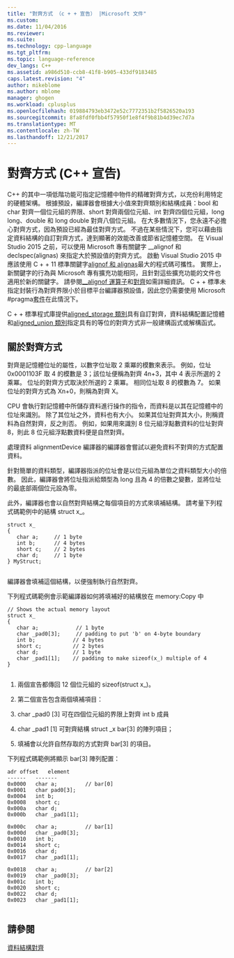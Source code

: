 ```yaml
---
title: "對齊方式 （c + + 宣告） |Microsoft 文件"
ms.custom: 
ms.date: 11/04/2016
ms.reviewer: 
ms.suite: 
ms.technology: cpp-language
ms.tgt_pltfrm: 
ms.topic: language-reference
dev_langs: C++
ms.assetid: a986d510-ccb8-41f8-b905-433df9183485
caps.latest.revision: "4"
author: mikeblome
ms.author: mblome
manager: ghogen
ms.workload: cplusplus
ms.openlocfilehash: 019884793eb3472e52c7772351b2f5826520a193
ms.sourcegitcommit: 8fa8fdf0fbb4f57950f1e8f4f9b81b4d39ec7d7a
ms.translationtype: MT
ms.contentlocale: zh-TW
ms.lasthandoff: 12/21/2017
---
```

# <a name="alignment-c-declarations"></a>對齊方式 (C++ 宣告)
C++ 的其中一項低階功能可指定記憶體中物件的精確對齊方式，以充份利用特定的硬體架構。 根據預設，編譯器會根據大小值來對齊類別和結構成員：bool 和 char 對齊一個位元組的界限、short 對齊兩個位元組、int 對齊四個位元組，long long、double 和 long double 對齊八個位元組。 在大多數情況下，您永遠不必擔心對齊方式，因為預設已經為最佳對齊方式。 不過在某些情況下，您可以藉由指定資料結構的自訂對齊方式，達到顯著的效能改善或節省記憶體空間。 在 Visual Studio 2015 之前，可以使用 Microsoft 專有關鍵字 __alignof 和 declspec(alignas) 來指定大於預設值的對齊方式。 啟動 Visual Studio 2015 中應該使用 C + + 11 標準關鍵字[alignof 和 alignas](../cpp/alignof-and-alignas-cpp.md)最大的程式碼可攜性。 實際上，新關鍵字的行為與 Microsoft 專有擴充功能相同，且針對這些擴充功能的文件也適用於新的關鍵字。 請參閱[__alignof 運算子](../cpp/alignof-operator.md)和[對齊](../cpp/align-cpp.md)如需詳細資訊。 C + + 標準未指定封裝行為對齊界限小於目標平台編譯器預設值，因此您仍需要使用 Microsoft #pragma[套件](../preprocessor/pack.md)在此情況下。  
  
 C + + 標準程式庫提供[aligned_storage 類別](../standard-library/aligned-storage-class.md)具有自訂對齊，資料結構配置記憶體和[aligned_union 類別](../standard-library/aligned-union-class.md)指定具有的等位的對齊方式非一般建構函式或解構函式。  
  
## <a name="about-alignment"></a>關於對齊方式  
 對齊是記憶體位址的屬性，以數字位址取 2 乘冪的模數來表示。 例如，位址 0x0001103F 取 4 的模數是 3；該位址便稱為對齊 4n+3，其中 4 表示所選的 2 乘冪。 位址的對齊方式取決於所選的 2 乘冪。 相同位址取 8 的模數為 7。 如果位址的對齊方式為 Xn+0，則稱為對齊 X。  
  
 CPU 會執行對記憶體中所儲存資料進行操作的指令，而資料是以其在記憶體中的位址來識別。 除了其位址之外，資料也有大小。 如果其位址對齊其大小，則稱資料為自然對齊，反之則否。 例如，如果用來識別 8 位元組浮點數資料的位址對齊 8，則此 8 位元組浮點數資料便是自然對齊。  
  
 處理資料 alignmentDevice 編譯器的編譯器會嘗試以避免資料不對齊的方式配置資料。  
  
 針對簡單的資料類型，編譯器指派的位址會是以位元組為單位之資料類型大小的倍數。 因此，編譯器會將位址指派給類型為 long 且為 4 的倍數之變數，並將位址的最底部兩個位元設為零。  
  
 此外，編譯器也會以自然對齊結構之每個項目的方式來填補結構。 請考量下列程式碼範例中的結構 struct x_。  
  
```  
struct x_  
{  
   char a;     // 1 byte  
   int b;      // 4 bytes  
   short c;    // 2 bytes  
   char d;     // 1 byte  
} MyStruct;  
  
```  
  
 編譯器會填補這個結構，以便強制執行自然對齊。  
  
 下列程式碼範例會示範編譯器如何將填補好的結構放在 memory:Copy 中  
  
```  
// Shows the actual memory layout  
struct x_  
{  
   char a;            // 1 byte  
   char _pad0[3];     // padding to put 'b' on 4-byte boundary  
   int b;            // 4 bytes  
   short c;          // 2 bytes  
   char d;           // 1 byte  
   char _pad1[1];    // padding to make sizeof(x_) multiple of 4  
}  
  
```  
  
1.  兩個宣告都傳回 12 個位元組的 sizeof(struct x_)。  
  
2.  第二個宣告包含兩個填補項目：  
  
3.  char _pad0 [3] 可在四個位元組的界限上對齊 int b 成員  
  
4.  char _pad1 [1] 可對齊結構 struct _x bar[3] 的陣列項目；  
  
5.  填補會以允許自然存取的方式對齊 bar[3] 的項目。  
  
 下列程式碼範例將顯示 bar[3] 陣列配置：  
  
```  
adr offset   element  
------   -------  
0x0000   char a;         // bar[0]  
0x0001   char pad0[3];  
0x0004   int b;  
0x0008   short c;  
0x000a   char d;  
0x000b   char _pad1[1];  
  
0x000c   char a;         // bar[1]  
0x000d   char _pad0[3];  
0x0010   int b;  
0x0014   short c;  
0x0016   char d;  
0x0017   char _pad1[1];  
  
0x0018   char a;         // bar[2]  
0x0019   char _pad0[3];  
0x001c   int b;  
0x0020   short c;  
0x0022   char d;  
0x0023   char _pad1[1];  
  
```  
  
## <a name="see-also"></a>請參閱  
 [資料結構對齊](http://en.wikipedia.org/wiki/Data_structure_alignment)